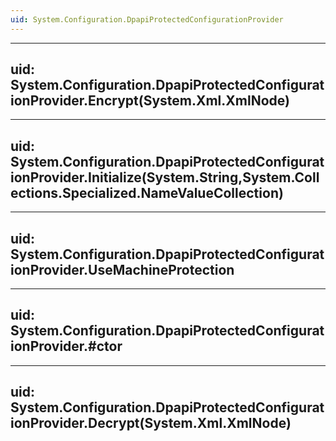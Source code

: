 ```yaml
---
uid: System.Configuration.DpapiProtectedConfigurationProvider
---
```


---
uid: System.Configuration.DpapiProtectedConfigurationProvider.Encrypt(System.Xml.XmlNode)
---

---
uid: System.Configuration.DpapiProtectedConfigurationProvider.Initialize(System.String,System.Collections.Specialized.NameValueCollection)
---

---
uid: System.Configuration.DpapiProtectedConfigurationProvider.UseMachineProtection
---

---
uid: System.Configuration.DpapiProtectedConfigurationProvider.#ctor
---

---
uid: System.Configuration.DpapiProtectedConfigurationProvider.Decrypt(System.Xml.XmlNode)
---
